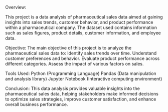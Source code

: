 Overview:

This project is a data analysis of pharmaceutical sales data aimed at gaining insights into sales trends, customer behavior, and product performance within a pharmaceutical company.
The dataset used contains information such as sales figures, product details, customer information, and employee data.

Objective:
The main objective of this project is to analyze the pharmaceutical sales data to:
Identify sales trends over time.
Understand customer preferences and behavior.
Evaluate product performance across different categories.
Assess the impact of various factors on sales.

Tools Used:
Python (Programming Language)
Pandas (Data manipulation and analysis library)
Jupyter Notebook (Interactive computing environment)

Conclusion:
This data analysis provides valuable insights into the pharmaceutical sales data, helping stakeholders make informed decisions to optimize sales strategies, improve customer satisfaction, and enhance overall business performance.
